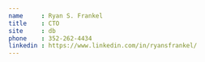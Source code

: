 ```yaml
---
name     : Ryan S. Frankel
title    : CTO
site     : db
phone    : 352-262-4434
linkedin : https://www.linkedin.com/in/ryansfrankel/
---
```

